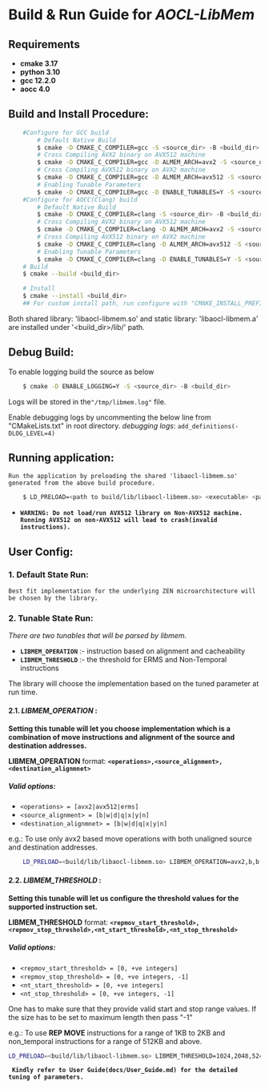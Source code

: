 # Build & Run Guide for **_AOCL-LibMem_**

## Requirements
 * **cmake 3.17**
 * **python 3.10**
 * **gcc 12.2.0**
 * **aocc 4.0**

## Build and Install Procedure:
```sh
    #Configure for GCC build
        # Default Native Build
        $ cmake -D CMAKE_C_COMPILER=gcc -S <source_dir> -B <build_dir>
        # Cross Compiling AVX2 binary on AVX512 machine
        $ cmake -D CMAKE_C_COMPILER=gcc -D ALMEM_ARCH=avx2 -S <source_dir> -B <build_dir>
        # Cross Compiling AVX512 binary on AVX2 machine
        $ cmake -D CMAKE_C_COMPILER=gcc -D ALMEM_ARCH=avx512 -S <source_dir> -B <build_dir>
        # Enabling Tunable Parameters
        $ cmake -D CMAKE_C_COMPILER=gcc -D ENABLE_TUNABLES=Y -S <source_dir> -B <build_dir>
    #Configure for AOCC(Clang) build
        # Default Native Build
        $ cmake -D CMAKE_C_COMPILER=clang -S <source_dir> -B <build_dir>
        # Cross Compiling AVX2 binary on AVX512 machine
        $ cmake -D CMAKE_C_COMPILER=clang -D ALMEM_ARCH=avx2 -S <source_dir> -B <build_dir>
        # Cross Compiling AVX512 binary on AVX2 machine
        $ cmake -D CMAKE_C_COMPILER=clang -D ALMEM_ARCH=avx512 -S <source_dir> -B <build_dir>
        # Enabling Tunable Parameters
        $ cmake -D CMAKE_C_COMPILER=clang -D ENABLE_TUNABLES=Y -S <source_dir> -B <build_dir>
    # Build
    $ cmake --build <build_dir>

    # Install
    $ cmake --install <build_dir>
    ## For custom install path, run configure with "CMAKE_INSTALL_PREFIX"
```

Both shared library: 'libaocl-libmem.so' and static library: 'libaocl-libmem.a' are installed under '<build_dir>/lib/' path.


## Debug Build:
 To enable logging build the source as below
```sh
    $ cmake -D ENABLE_LOGGING=Y -S <source_dir> -B <build_dir>
```
 Logs will be stored in the`"/tmp/libmem.log"` file.

 Enable debugging logs by uncommenting the below line from  "CMakeLists.txt" in root directory.
 _debugging logs_: `add_definitions(-DLOG_LEVEL=4)`

## Running application:
 ``Run the application by preloading the shared 'libaocl-libmem.so' generated from the above build procedure.``
```sh
    $ LD_PRELOAD=<path to build/lib/libaocl-libmem.so> <executable> <params>
```
 * **`WARNING: Do not load/run AVX512 library on Non-AVX512 machine. Running AVX512 on non-AVX512 will lead to crash(invalid instructions).`**

## User Config:
### 1. Default State Run:
 ``Best fit implementation for the underlying ZEN microarchitecture will be chosen by the library.``


### 2. Tunable State Run:

_There are two tunables that will be parsed by libmem._
 * **`LIBMEM_OPERATION`** :- instruction based on alignment and cacheability
 * **`LIBMEM_THRESHOLD`** :- the threshold for ERMS and Non-Temporal instructions

The library will choose the implementation based on the tuned parameter at run time.

#### 2.1. _LIBMEM_OPERATION_ :
**Setting this tunable will let you choose implementation which is a combination of move instructions and alignment of the source and destination addresses.**

 **LIBMEM_OPERATION** format: **`<operations>,<source_alignment>,<destination_alignmnet>`**

 ##### Valid options:
 * `<operations> = [avx2|avx512|erms]`
 * `<source_alignment> = [b|w|d|q|x|y|n]`
 * `<destination_alignmnet> = [b|w|d|q|x|y|n]`

 e.g.:  To use only avx2 based move operations with both unaligned source and destination addresses.
```sh
    LD_PRELOAD=<build/lib/libaocl-libmem.so> LIBMEM_OPERATION=avx2,b,b <executable>
```

#### 2.2. _LIBMEM_THRESHOLD_ :
**Setting this tunable will let us configure the threshold values for the supported instruction set.**

 **LIBMEM_THRESHOLD** format: **`<repmov_start_threshold>,<repmov_stop_threshold>,<nt_start_threshold>,<nt_stop_threshold>`**

 ##### Valid options:
 * `<repmov_start_threshold> = [0, +ve integers]`
 * `<repmov_stop_threshold> = [0, +ve integers, -1]`
 * `<nt_start_threshold> = [0, +ve integers]`
 * `<nt_stop_threshold> = [0, +ve integers, -1]`

 One has to make sure that they provide valid start and stop range values.
 If the size has to be set to maximum length then pass "-1"

 e.g.: To use **REP MOVE** instructions for a range of 1KB to 2KB and non_temporal instructions for a range of 512KB and above.
 ```sh
 LD_PRELOAD=<build/lib/libaocl-libmem.so> LIBMEM_THRESHOLD=1024,2048,524288,-1 <executable>
 ```
 **` Kindly refer to User Guide(docs/User_Guide.md) for the detailed tuning of parameters.`**
